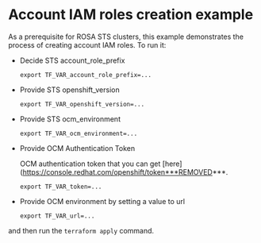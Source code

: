 # Account IAM roles creation example

As a prerequisite for ROSA STS clusters, 
this example demonstrates the process of creating account IAM roles.
To run it:

* Decide STS account_role_prefix    
    ```
    export TF_VAR_account_role_prefix=...
    ```

* Provide STS openshift_version
    ```
    export TF_VAR_openshift_version=...
    
* Provide STS ocm_environment
    ```
    export TF_VAR_ocm_environment=...
    ```

* Provide OCM Authentication Token

  OCM authentication token that you can get [here](https://console.redhat.com/openshift/token***REMOVED***.
    ```
    export TF_VAR_token=...
    ```

* Provide OCM environment by setting a value to url
    ```
    export TF_VAR_url=...
    ```

and then run the `terraform apply` command.


